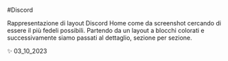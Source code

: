 #Discord

Rappresentazione di layout Discord Home come da screenshot cercando di essere il più fedeli possibili.
Partendo da un layout a blocchi colorati e successivamente siamo passati al dettaglio, sezione per sezione.

✨ 03_10_2023
